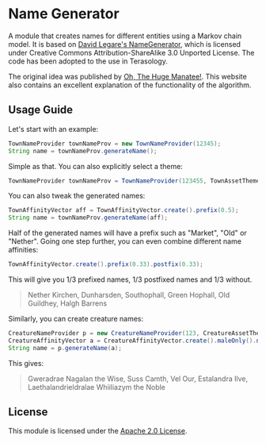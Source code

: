 # Name Generator

A module that creates names for different entities using a Markov chain model.
It is based on [David Legare's NameGenerator](https://github.com/excaliburHisSheath/NameGenerator), which is licensed under Creative Commons Attribution-ShareAlike 3.0 Unported License.
The code has been adopted to the use in Terasology.

The original idea was published by [Oh, The Huge Manatee!](http://ohthehugemanatee.net/2009/10/the-magical-word-o-matic-or-markov-text-analysis-for-fun-and-non-profit/).
This website also contains an excellent explanation of the functionality of the algorithm.

## Usage Guide

Let's start with an example:

```java
TownNameProvider townNameProv = new TownNameProvider(12345);
String name = townNameProv.generateName();
```

Simple as that. You can also explicitly select a theme:

```java
TownNameProvider townNameProv = TownNameProvider(123455, TownAssetTheme.FANTASY);
```

You can also tweak the generated names:

```java
TownAffinityVector aff = TownAffinityVector.create().prefix(0.5);
String name = townNameProv.generateName(aff);
```

Half of the generated names will have a prefix such as "Market", "Old" or "Nether".
Going one step further, you can even combine different name affinities:

```java
TownAffinityVector.create().prefix(0.33).postfix(0.33);
```

This will give you 1/3 prefixed names, 1/3 postfixed names and 1/3 without.

>Nether Kirchen,
>Dunharsden,
>Southophall,
>Green Hophall,
>Old Guildhey,
>Halgh Barrens

Similarly, you can create creature names:

```java
CreatureNameProvider p = new CreatureNameProvider(123, CreatureAssetTheme.ELVEN);
CreatureAffinityVector a = CreatureAffinityVector.create().maleOnly().nobility(0.5);
String name = p.generateName(a);
```

This gives:

>Gweradrae Nagalan the Wise,
>Suss Camth,
>Vel Our,
>Estalandra Ilve,
>Laethalandrieldralae Whiiliazym the Noble

## License

This module is licensed under the [Apache 2.0 License](http://www.apache.org/licenses/LICENSE-2.0.html).
